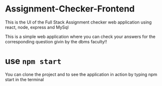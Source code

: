 # Assignment-Checker-Frontend

This is the UI of the Full Stack Assignment checker web application using react, node, express and MySql

This is a simple web application where you can check your answers for the corresponding question givin by the dbms faculty!!

# use  `npm start`

You can clone the project and  to see the application in action by typing npm start in the terminal

